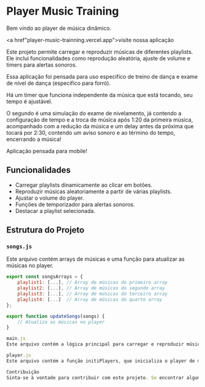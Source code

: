 # Player Music Training

Bem vindo ao player de música dinâmico.

<a href"player-music-trainning.vercel.app">visite nossa aplicação</a>

Este projeto permite carregar e reproduzir músicas de diferentes playlists. Ele inclui funcionalidades como reprodução aleatória, ajuste de volume e timers para alertas sonoros.

Essa aplicação foi pensada para uso especifíco de treino de dança e exame de nível de dança (especifico para forró).

Há um timer que funciona independente da música que está tocando, seu tempo é ajustável.

O segundo é uma simulação do exame de nivelamento, já contendo a configuração de tempo e a troca de música após 1:20 da primeira música, acompanhado com a redução da música e um delay antes da próxima que tocará por 2:30, contendo um aviso sonoro e ao término do tempo, encerrando a música! 

Aplicação pensada para mobile!

## Funcionalidades

- Carregar playlists dinamicamente ao clicar em botões.
- Reproduzir músicas aleatoriamente a partir de várias playlists.
- Ajustar o volume do player.
- Funções de temporizador para alertas sonoros.
- Destacar a playlist selecionada.

## Estrutura do Projeto

### `songs.js`

Este arquivo contém arrays de músicas e uma função para atualizar as músicas no player.

```javascript
export const songsArrays = {
    playlist1: [...], // Array de músicas do primeiro array
    playlist2: [...], // Array de músicas do segundo array
    playlist3: [...], // Array de músicas do terceiro array
    playlist4: [...]  // Array de músicas do quarto array
};

export function updateSongs(songs) {
    // Atualiza as músicas no player
}

main.js
Este arquivo contém a lógica principal para carregar e reproduzir músicas, além de configurar os timers e ajustar o volume.

player.js
Este arquivo contém a função initiPlayers, que inicializa o player de música, ajusta o volume e configura os timers.

Contribuição
Sinta-se à vontade para contribuir com este projeto. Se encontrar algum bug ou tiver sugestões para melhorias, abra uma issue ou envie um pull request.